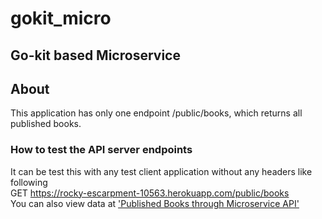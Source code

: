 # gokit_micro

## Go-kit based Microservice

## About
This application has only one endpoint /public/books, which returns all published books.

### How to test the API server endpoints
It can be test this with any test client application without any headers like following <br>
GET https://rocky-escarpment-10563.herokuapp.com/public/books <br>
You can also view data at <a target="_blank" href="https://murmuring-ravine-44482.herokuapp.com//published-books-micro" >'Published Books through Microservice API'</a> 

